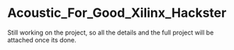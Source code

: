 # Acoustic_For_Good_Xilinx_Hackster
Still working on the project, so all the details and the full project will be attached once its done.
